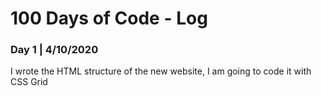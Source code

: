 # 100 Days of Code - Log

### Day 1 | 4/10/2020

I wrote the HTML structure of the new website, I am going to code it with CSS Grid
